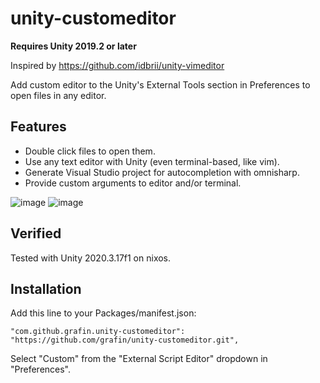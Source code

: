 # unity-customeditor

**Requires Unity 2019.2 or later**

Inspired by https://github.com/idbrii/unity-vimeditor

Add custom editor to the Unity's External Tools section in Preferences to open files in any editor.

## Features

* Double click files to open them.
* Use any text editor with Unity (even terminal-based, like vim).
* Generate Visual Studio project for autocompletion with omnisharp.
* Provide custom arguments to editor and/or terminal.

![image](https://user-images.githubusercontent.com/426722/132577216-f6e0ebf8-f370-49e0-af14-3ad911803e2e.png)
![image](https://user-images.githubusercontent.com/426722/132577770-2e4ccd63-f746-4039-9449-39c0d347d151.png)

## Verified

Tested with Unity 2020.3.17f1 on nixos.

## Installation

Add this line to your Packages/manifest.json:

    "com.github.grafin.unity-customeditor": "https://github.com/grafin/unity-customeditor.git",

Select "Custom" from the "External Script Editor" dropdown in "Preferences".
